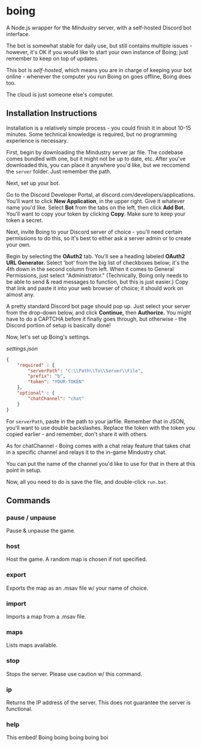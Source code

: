 # boing

A Node.js wrapper for the *Mindustry* server, with a self-hosted Discord bot interface.

The bot is somewhat stable for daily use, but still contains multiple issues - however, it's OK if you would like to start your own instance of Boing; just remember to keep on top of updates. 

This bot is *self-hosted*, which means you are in charge of keeping your bot online - whenever the computer you run Boing on goes offline, Boing does too. 

The cloud is just someone else's computer.

## Installation Instructions

Installation is a relatively simple process - you could finish it in about 10-15 minutes. Some technical knowledge is required, but no programming experience is necessary.

First, begin by downloading the Mindustry server jar file. The codebase comes bundled with one, but it might not be up to date, etc. After you've downloaded this, you can place it anywhere you'd like, but we reccomend the `server` folder. Just remember the path.

Next, set up your bot.

Go to the Discord Developer Portal, at discord.com/developers/applications. You'll want to click **New Application**, in the upper right. Give it whatever name you'd like. Select **Bot** from the tabs on the left, then click **Add Bot.** You'll want to copy your token by clicking **Copy**. Make sure to keep your token a secret.

Next, invite Boing to your Discord server of choice - you'll need certain permissions to do this, so it's best to either ask a server admin or to create your own.

Begin by selecting the **OAuth2** tab. You'll see a heading labeled **OAuth2 URL Generator.** Select 'bot' from the big list of checkboxes below; it's the 4th down in the second column from left. When it comes to General Permissions, just select "Administrator." (Technically, Boing only needs to be able to send & read messages to function, but this is just easier.) Copy that link and paste it into your web browser of choice; it should work on almost any.

A pretty standard Discord bot page should pop up. Just select your server from the drop-down below, and click **Continue,** then **Authorize.** You might have to do a CAPTCHA before it finally goes through, but otherwise - the Discord portion of setup is basically done!

Now, let's set up Boing's settings.

*settings.json*
```json
{
    "required" : {
        "serverPath": "C:\\Path\\To\\Server\\File",
        "prefix": "b",
        "token": "YOUR-TOKEN"
    },
    "optional" : {
        "chatChannel": "chat"
    }
}
```
For `serverPath`, paste in the path to your jarfile. Remember that in JSON, you'll want to use double backslashes.
Replace the token with the token you copied earlier - and remember, don't share it with others.

As for chatChannel - Boing comes with a chat relay feature that takes chat in a specific channel and relays it to the in-game Mindustry chat.

You can put the name of the channel you'd like to use for that in there at this point in setup.

Now, all you need to do is save the file, and double-click `run.bat`.

## Commands

### **pause / unpause**
Pause & unpause the game.
### **host**
Host the game. A random map is chosen if not specified.
### **export**
Exports the map as an .msav file w/ your name of choice.
### **import**
Imports a map from a .msav file.
### **maps**
Lists maps available.
### **stop**
Stops the server. Please use caution w/ this command.
### **ip**
Returns the IP address of the server. This does not guarantee the server is functional.
### **help**
This embed!
Boing boing boing boing boi










